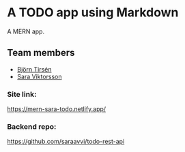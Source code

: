 # A TODO app using Markdown

A MERN app.

## Team members

- [Björn Tirsén](https://github.com/bjorntirsen)
- [Sara Viktorsson](https://github.com/saraavvi)

### Site link:

https://mern-sara-todo.netlify.app/

### Backend repo:

https://github.com/saraavvi/todo-rest-api
